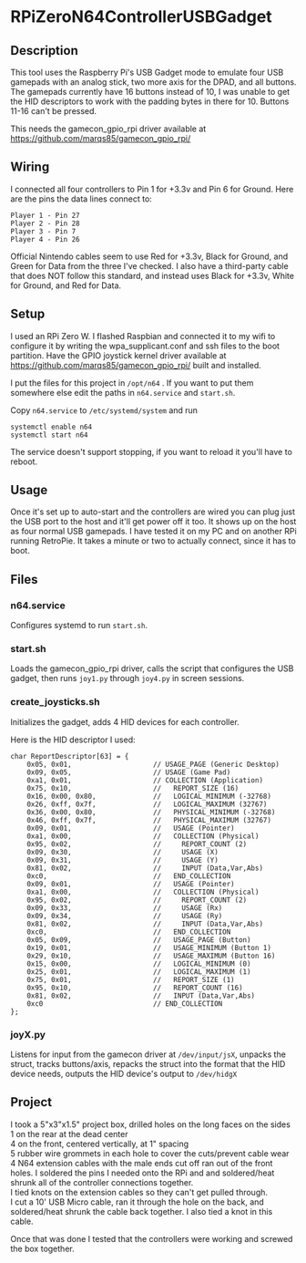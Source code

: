 # RPiZeroN64ControllerUSBGadget

## Description  
This tool uses the Raspberry Pi's USB Gadget mode to emulate four USB gamepads with an analog stick, two more axis for the DPAD, and all buttons.  
The gamepads currently have 16 buttons instead of 10, I was unable to get the HID descriptors to work with the padding bytes in there for 10. Buttons 11-16 can't be pressed.

This needs the gamecon_gpio_rpi driver available at https://github.com/marqs85/gamecon_gpio_rpi/

## Wiring  
I connected all four controllers to Pin 1 for +3.3v and Pin 6 for Ground. Here are the pins the data lines connect to:

```
Player 1 - Pin 27
Player 2 - Pin 28
Player 3 - Pin 7
Player 4 - Pin 26
```

Official Nintendo cables seem to use Red for +3.3v, Black for Ground, and Green for Data from the three I've checked. I also have a third-party cable that does NOT follow this standard, and instead uses Black for +3.3v, White for Ground, and Red for Data.

## Setup

I used an RPi Zero W. I flashed Raspbian and connected it to my wifi to configure it by writing the wpa_supplicant.conf and ssh files to the boot partition. Have the GPIO joystick kernel driver available at https://github.com/marqs85/gamecon_gpio_rpi/ built and installed. 

I put the files for this project in `/opt/n64` . If you want to put them somewhere else edit the paths in `n64.service` and `start.sh`.

Copy `n64.service` to `/etc/systemd/system` and run
```
systemctl enable n64
systemctl start n64
```
The service doesn't support stopping, if you want to reload it you'll have to reboot.

## Usage  
Once it's set up to auto-start and the controllers are wired you can plug just the USB port to the host and it'll get power off it too.
It shows up on the host as four normal USB gamepads. I have tested it on my PC and on another RPi running RetroPie. It takes a minute or two to actually connect, since it has to boot.


## Files

### n64.service  
Configures systemd to run `start.sh`.

### start.sh  
Loads the gamecon_gpio_rpi driver, calls the script that configures the USB gadget, then runs `joy1.py` through `joy4.py` in screen sessions.

### create_joysticks.sh  
Initializes the gadget, adds 4 HID devices for each controller. 

Here is the HID descriptor I used:
```
char ReportDescriptor[63] = {
    0x05, 0x01,                    // USAGE_PAGE (Generic Desktop)
    0x09, 0x05,                    // USAGE (Game Pad)
    0xa1, 0x01,                    // COLLECTION (Application)
    0x75, 0x10,                    //   REPORT_SIZE (16)
    0x16, 0x00, 0x80,              //   LOGICAL_MINIMUM (-32768)
    0x26, 0xff, 0x7f,              //   LOGICAL_MAXIMUM (32767)
    0x36, 0x00, 0x80,              //   PHYSICAL_MINIMUM (-32768)
    0x46, 0xff, 0x7f,              //   PHYSICAL_MAXIMUM (32767)
    0x09, 0x01,                    //   USAGE (Pointer)
    0xa1, 0x00,                    //   COLLECTION (Physical)
    0x95, 0x02,                    //     REPORT_COUNT (2)
    0x09, 0x30,                    //     USAGE (X)
    0x09, 0x31,                    //     USAGE (Y)
    0x81, 0x02,                    //     INPUT (Data,Var,Abs)
    0xc0,                          //   END_COLLECTION
    0x09, 0x01,                    //   USAGE (Pointer)
    0xa1, 0x00,                    //   COLLECTION (Physical)
    0x95, 0x02,                    //     REPORT_COUNT (2)
    0x09, 0x33,                    //     USAGE (Rx)
    0x09, 0x34,                    //     USAGE (Ry)
    0x81, 0x02,                    //     INPUT (Data,Var,Abs)
    0xc0,                          //   END_COLLECTION
    0x05, 0x09,                    //   USAGE_PAGE (Button)
    0x19, 0x01,                    //   USAGE_MINIMUM (Button 1)
    0x29, 0x10,                    //   USAGE_MAXIMUM (Button 16)
    0x15, 0x00,                    //   LOGICAL_MINIMUM (0)
    0x25, 0x01,                    //   LOGICAL_MAXIMUM (1)
    0x75, 0x01,                    //   REPORT_SIZE (1)
    0x95, 0x10,                    //   REPORT_COUNT (16)
    0x81, 0x02,                    //   INPUT (Data,Var,Abs)
    0xc0                           // END_COLLECTION
};
```

### joyX.py  
Listens for input from the gamecon driver at `/dev/input/jsX`, unpacks the struct, tracks buttons/axis, repacks the struct into the format that the HID device needs, outputs the HID device's output to `/dev/hidgX`

## Project  
I took a 5"x3"x1.5" project box, drilled holes on the long faces on the sides  
 1 on the rear at the dead center  
 4 on the front, centered vertically, at 1" spacing  
5 rubber wire grommets in each hole to cover the cuts/prevent cable wear  
4 N64 extension cables with the male ends cut off ran out of the front holes. I soldered the pins I needed onto the RPi and and soldered/heat shrunk all of the controller connections together.  
 I tied knots on the extension cables so they can't get pulled through.  
I cut a 10' USB Micro cable, ran it through the hole on the back, and soldered/heat shrunk the cable back together. I also tied a knot in this cable.  

Once that was done I tested that the controllers were working and screwed the box together.  
